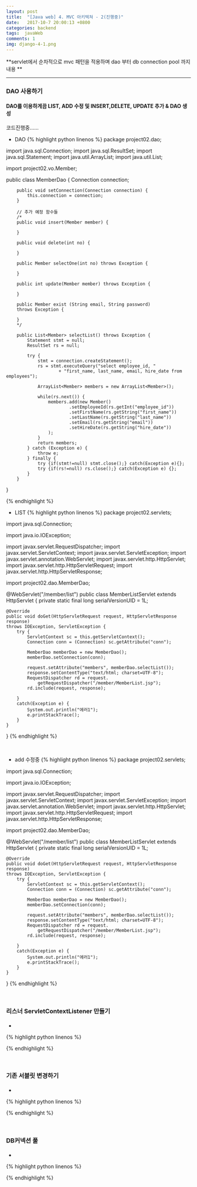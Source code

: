 ```yaml
---
layout: post
title:  "[Java web] 4. MVC 아키텍쳐 - 2(진행중)"
date:   2017-10-7 20:00:13 +0800
categories: backend
tags:  javaWeb
comments: 1
img: django-4-1.png
---
```


**servlet에서 순차적으로 mvc 패턴을 적용하며 dao 부터 db connection pool 까지 내용 **

---

### DAO 사용하기

#### DAO를 이용하게끔 LIST, ADD 수정 및 INSERT,DELETE, UPDATE 추가 & DAO 생성

코드진행중......

* DAO
{% highlight python linenos %}
package project02.dao;

import java.sql.Connection;
import java.sql.ResultSet;
import java.sql.Statement;
import java.util.ArrayList;
import java.util.List;

import project02.vo.Member;

public class MemberDao {
    Connection connection;
    
        public void setConnection(Connection connection) {
            this.connection = connection;
        }
        
        // 추가 예정 함수들
        /*
        public void insert(Member member) {
            
        }
        
        public void delete(int no) {
            
        }
        
        public Member selectOne(int no) throws Exception {
            
        }
        
        public int update(Member member) throws Exception {
            
        }
        
        public Member exist (String email, String password) 
        throws Exception {
            
        }
        */
        
        public List<Member> selectList() throws Exception {
            Statement stmt = null;
            ResultSet rs = null;
            
            try {
                stmt = connection.createStatement();
                rs = stmt.executeQuery("select employee_id, "
                        + "first_name, last_name, email, hire_date from employees");
                
                ArrayList<Member> members = new ArrayList<Member>();
                
                while(rs.next()) {
                    members.add(new Member()
                            .setEmployeeId(rs.getInt("employee_id"))
                            .setFirstName(rs.getString("first_name"))
                            .setLastName(rs.getString("last_name"))
                            .setEmail(rs.getString("email"))
                            .setHireDate(rs.getString("hire_date"))
                    );
                }
                return members;
            } catch (Exception e) {
                throw e;
            } finally {
                try {if(stmt!=null) stmt.close();} catch(Exception e){};
                try {if(rs!=null) rs.close();} catch(Exception e) {};
            }
        }
}

{% endhighlight %}

*  LIST
{% highlight python linenos %}
package project02.servlets;

import java.sql.Connection;

import java.io.IOException;

import javax.servlet.RequestDispatcher;
import javax.servlet.ServletContext;
import javax.servlet.ServletException;
import javax.servlet.annotation.WebServlet;
import javax.servlet.http.HttpServlet;
import javax.servlet.http.HttpServletRequest;
import javax.servlet.http.HttpServletResponse;

import project02.dao.MemberDao;


@WebServlet("/member/list")
public class MemberListServlet extends HttpServlet {
    private static final long serialVersionUID = 1L;
    
    @Override
    public void doGet(HttpServletRequest request, HttpServletResponse response) 
    throws IOException, ServletException {      
        try {
            ServletContext sc = this.getServletContext();
            Connection conn = (Connection) sc.getAttribute("conn");
            
            MemberDao memberDao = new MemberDao();
            memberDao.setConnection(conn);
            
            request.setAttribute("members", memberDao.selectList());
            response.setContentType("text/html; charset=UTF-8");
            RequestDispatcher rd = request.
                getRequestDispatcher("/member/MemberList.jsp");
            rd.include(request, response);
            
        }
        catch(Exception e) {
            System.out.println("에러1");
            e.printStackTrace();
        }
    }
}
{% endhighlight %}

<br>

*  add 수정중
{% highlight python linenos %}
package project02.servlets;

import java.sql.Connection;

import java.io.IOException;

import javax.servlet.RequestDispatcher;
import javax.servlet.ServletContext;
import javax.servlet.ServletException;
import javax.servlet.annotation.WebServlet;
import javax.servlet.http.HttpServlet;
import javax.servlet.http.HttpServletRequest;
import javax.servlet.http.HttpServletResponse;

import project02.dao.MemberDao;


@WebServlet("/member/list")
public class MemberListServlet extends HttpServlet {
    private static final long serialVersionUID = 1L;
    
    @Override
    public void doGet(HttpServletRequest request, HttpServletResponse response) 
    throws IOException, ServletException {      
        try {
            ServletContext sc = this.getServletContext();
            Connection conn = (Connection) sc.getAttribute("conn");
            
            MemberDao memberDao = new MemberDao();
            memberDao.setConnection(conn);
            
            request.setAttribute("members", memberDao.selectList());
            response.setContentType("text/html; charset=UTF-8");
            RequestDispatcher rd = request.
                getRequestDispatcher("/member/MemberList.jsp");
            rd.include(request, response);
            
        }
        catch(Exception e) {
            System.out.println("에러1");
            e.printStackTrace();
        }
    }
}
{% endhighlight %}



<br>

### 리스너 ServletContextListener 만들기

#### 

*  
{% highlight python linenos %}

{% endhighlight %}


<br>


### 기존 서블릿 변경하기

#### 

*  
{% highlight python linenos %}

{% endhighlight %}


<br>


### DB커넥션 풀

#### 

*  
{% highlight python linenos %}

{% endhighlight %}


<br>